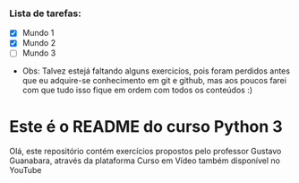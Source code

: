 ### Lista de tarefas:
- [x] Mundo 1
- [x] Mundo 2  
- [ ] Mundo 3
- Obs: Talvez estejá faltando alguns exercicíos, pois foram perdidos antes que eu 
adquire-se conhecimento em git e github,
mas aos poucos farei com que tudo isso fique em ordem com todos os conteúdos :)


# Este é o README do curso Python 3 
   Olá, este repositório contém exercícios propostos pelo professor Gustavo Guanabara, através da plataforma Curso em Vídeo 
também disponível no YouTube

#
